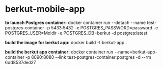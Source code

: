 # berkut-mobile-app
**to launch Postgres container:**
docker  container run --detach 
--name test-postgres-container 
-p 5433:5432 
-e POSTGRES_PASSWORD=password 
-e POSTGRES_USER=Moldir 
-e  POSTGRES_DB=berkut 
-d postgres:latest

**build the image for berkut app:** 
docker build -t berkut-app .

**build the berkut app container:**
docker container run 
--name=berkut-app-container 
-p 8090:8080 
--link test-postgres-container:postgres 
-d --rm 6dd8537ded27